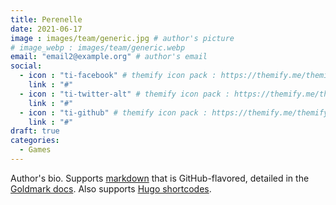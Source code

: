 ```yaml
---
title: Perenelle
date: 2021-06-17
image : images/team/generic.jpg # author's picture
# image_webp : images/team/generic.webp
email: "email2@example.org" # author's email
social:
  - icon : "ti-facebook" # themify icon pack : https://themify.me/themify-icons
    link : "#"
  - icon : "ti-twitter-alt" # themify icon pack : https://themify.me/themify-icons
    link : "#"
  - icon : "ti-github" # themify icon pack : https://themify.me/themify-icons
    link : "#"
draft: true
categories:
  - Games
---
```


Author's bio. Supports [markdown](https://www.markdownguide.org/extended-syntax) that is GitHub-flavored,
detailed in the [Goldmark docs](https://github.com/yuin/goldmark#goldmark).
Also supports [Hugo shortcodes](https://gohugo.io/content-management/shortcodes/#use-hugos-built-in-shortcodes).
